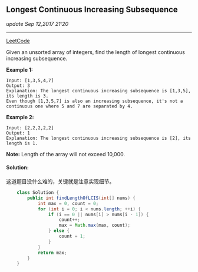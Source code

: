 ## Longest Continuous Increasing Subsequence
_update Sep 12,2017  21:20_

---
[LeetCode](https://leetcode.com/problems/longest-continuous-increasing-subsequence/description/)

Given an unsorted array of integers, find the length of longest continuous increasing subsequence.

**Example 1:**

    Input: [1,3,5,4,7]
    Output: 3
    Explanation: The longest continuous increasing subsequence is [1,3,5], its length is 3. 
    Even though [1,3,5,7] is also an increasing subsequence, it's not a continuous one where 5 and 7 are separated by 4.
     
**Example 2:**
    
    Input: [2,2,2,2,2]
    Output: 1
    Explanation: The longest continuous increasing subsequence is [2], its length is 1. 
    
**Note:** Length of the array will not exceed 10,000.

#### Solution:
这道题目没什么难的，关键就是注意实现细节。
```java
    class Solution {
        public int findLengthOfLCIS(int[] nums) {
            int max = 0, count = 0;
            for (int i = 0; i < nums.length; ++i) {
                if (i == 0 || nums[i] > nums[i - 1]) {
                    count++;
                    max = Math.max(max, count);
                } else {
                    count = 1;
                }
            }
            return max;
        }
    }
```